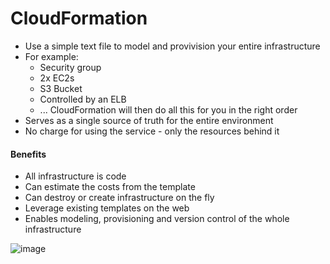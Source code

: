 # CloudFormation

* Use a simple text file to model and provivision your entire infrastructure
* For example:
    * Security group
    * 2x EC2s
    * S3 Bucket
    * Controlled by an ELB
    * ... CloudFormation will then do all this for you in the right order
* Serves as a single source of truth for the entire environment
* No charge for using the service - only the resources behind it

#### Benefits

* All infrastructure is code
* Can estimate the costs from the template
* Can destroy or create infrastructure on the fly
* Leverage existing templates on the web
* Enables modeling, provisioning and version control of the whole infrastructure


![image](https://github.com/user-attachments/assets/4ff9a30c-fb0f-40a1-80c0-e616deee88aa)
